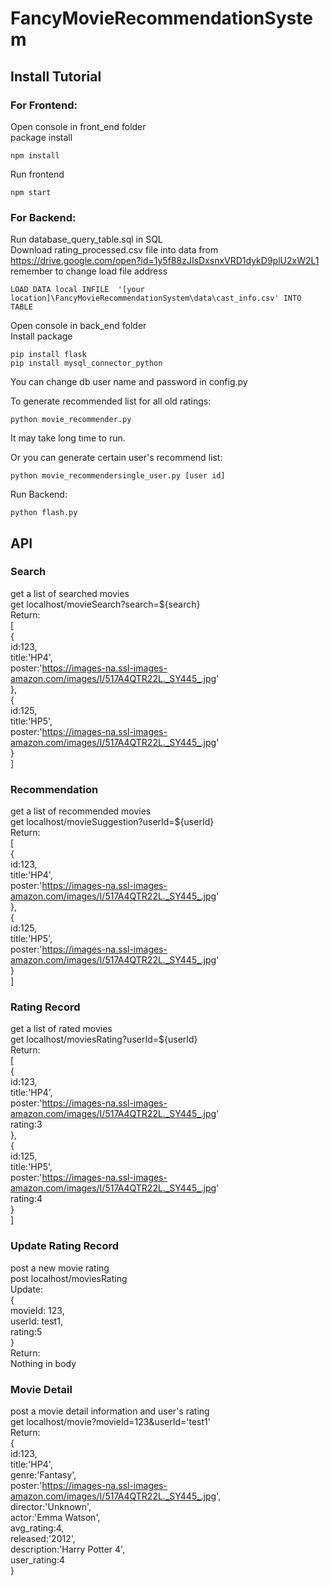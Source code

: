 # FancyMovieRecommendationSystem

## Install Tutorial
### For Frontend:   
Open console in front_end folder   
package install
```
npm install 
```
Run frontend
```
npm start
```
### For Backend:
Run database_query_table.sql in SQL   
Download rating_processed.csv file into data from https://drive.google.com/open?id=1y5f88zJIsDxsnxVRD1dykD9plU2xW2L1   
remember to change load file address     
```
LOAD DATA local INFILE  '[your location]\FancyMovieRecommendationSystem\data\cast_info.csv' INTO TABLE 
```
Open console in back_end folder   
Install package
```
pip install flask
pip install mysql_connector_python
```

You can change db user name and password in config.py

To generate recommended list for all old ratings:
```
python movie_recommender.py
```
It may take long time to run.   
   
Or you can generate certain user's recommend list:
```
python movie_recommendersingle_user.py [user id]
```
Run Backend:
```
python flash.py
```


## API  
### Search   
get a list of searched movies   
get localhost/movieSearch?search=${search}   
Return:   
[   
    {   
        id:123,   
        title:'HP4',   
        poster:'https://images-na.ssl-images-amazon.com/images/I/517A4QTR22L._SY445_.jpg'   
    },   
    {   
        id:125,   
        title:'HP5',   
        poster:'https://images-na.ssl-images-amazon.com/images/I/517A4QTR22L._SY445_.jpg'   
    }   
]  

### Recommendation
get a list of recommended movies   
get localhost/movieSuggestion?userId=${userId}   
Return:   
[   
    {   
        id:123,   
        title:'HP4',   
        poster:'https://images-na.ssl-images-amazon.com/images/I/517A4QTR22L._SY445_.jpg'   
    },   
    {   
        id:125,   
        title:'HP5',   
        poster:'https://images-na.ssl-images-amazon.com/images/I/517A4QTR22L._SY445_.jpg'   
    }   
]  


### Rating Record
get a list of rated movies   
get localhost/moviesRating?userId=${userId}   
Return:   
[   
    {   
        id:123,   
        title:'HP4',   
        poster:'https://images-na.ssl-images-amazon.com/images/I/517A4QTR22L._SY445_.jpg'   
        rating:3   
    },   
    {   
        id:125,   
        title:'HP5',   
        poster:'https://images-na.ssl-images-amazon.com/images/I/517A4QTR22L._SY445_.jpg'   
        rating:4    
    }   
]  

### Update Rating Record
post a new movie rating   
post localhost/moviesRating   
Update:   
{   
    movieId: 123,   
    userId: test1,   
    rating:5   
}   
Return:   
Nothing in body   


### Movie Detail
post a movie detail information and user's rating   
get localhost/movie?movieId=123&userId='test1'  
Return:  
{   
    id:123,   
    title:'HP4',   
    genre:'Fantasy',   
    poster:'https://images-na.ssl-images-amazon.com/images/I/517A4QTR22L._SY445_.jpg',   
    director:'Unknown',   
    actor:'Emma Watson',   
    avg_rating:4,   
    released:'2012',   
    description:'Harry Potter 4',    
    user_rating:4    
}   
